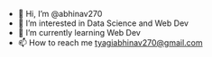 - 👋 Hi, I’m @abhinav270
- 👀 I’m interested in Data Science and Web Dev
- 🌱 I’m currently learning Web Dev
- 📫 How to reach me tyagiabhinav270@gmail.com

<!---
abhinav270/abhinav270 is a ✨ special ✨ repository because its `README.md` (this file) appears on your GitHub profile.
You can click the Preview link to take a look at your changes.
--->
